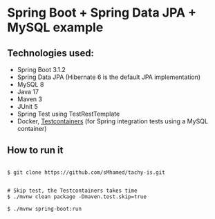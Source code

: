 # Spring Boot + Spring Data JPA + MySQL example

## Technologies used:
* Spring Boot 3.1.2
* Spring Data JPA (Hibernate 6 is the default JPA implementation)
* MySQL 8
* Java 17
* Maven 3
* JUnit 5
* Spring Test using TestRestTemplate
* Docker, [Testcontainers](https://testcontainers.com/) (for Spring integration tests using a MySQL container)

## How to run it
```

$ git clone https://github.com/sMhamed/tachy-is.git


# Skip test, the Testcontainers takes time
$ ./mvnw clean package -Dmaven.test.skip=true

$ ./mvnw spring-boot:run

```


